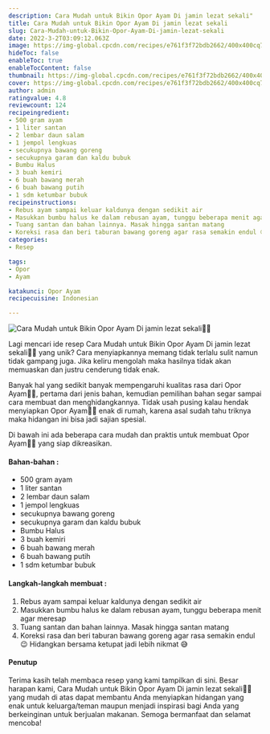 ```yaml
---
description: Cara Mudah untuk Bikin Opor Ayam Di jamin lezat sekali"
title: Cara Mudah untuk Bikin Opor Ayam Di jamin lezat sekali
slug: Cara-Mudah-untuk-Bikin-Opor-Ayam-Di-jamin-lezat-sekali
date: 2022-3-2T03:09:12.063Z
image: https://img-global.cpcdn.com/recipes/e761f3f72bdb2662/400x400cq70/photo.jpg
hideToc: false
enableToc: true
enableTocContent: false
thumbnail: https://img-global.cpcdn.com/recipes/e761f3f72bdb2662/400x400cq70/photo.jpg
cover: https://img-global.cpcdn.com/recipes/e761f3f72bdb2662/400x400cq70/photo.jpg
author: admin
ratingvalue: 4.8
reviewcount: 124
recipeingredient:
- 500 gram ayam
- 1 liter santan
- 2 lembar daun salam
- 1 jempol lengkuas
- secukupnya bawang goreng
- secukupnya garam dan kaldu bubuk
- Bumbu Halus
- 3 buah kemiri
- 6 buah bawang merah
- 6 buah bawang putih
- 1 sdm ketumbar bubuk
recipeinstructions:
- Rebus ayam sampai keluar kaldunya dengan sedikit air
- Masukkan bumbu halus ke dalam rebusan ayam, tunggu beberapa menit agar meresap
- Tuang santan dan bahan lainnya. Masak hingga santan matang
- Koreksi rasa dan beri taburan bawang goreng agar rasa semakin endul 😉 Hidangkan bersama ketupat jadi lebih nikmat 😅
categories:
- Resep

tags:
- Opor
- Ayam

katakunci: Opor Ayam
recipecuisine: Indonesian

---
```


![Cara Mudah untuk Bikin Opor Ayam Di jamin lezat sekali👩‍🍳](https://img-global.cpcdn.com/recipes/e761f3f72bdb2662/400x400cq70/photo.jpg)

Lagi mencari ide resep Cara Mudah untuk Bikin Opor Ayam Di jamin lezat sekali👩‍🍳 yang unik? Cara menyiapkannya memang tidak terlalu sulit namun tidak gampang juga. Jika keliru mengolah maka hasilnya tidak akan memuaskan dan justru cenderung tidak enak.

Banyak hal yang sedikit banyak mempengaruhi kualitas rasa dari Opor Ayam👩‍🍳, pertama dari jenis bahan, kemudian pemilihan bahan segar sampai cara membuat dan menghidangkannya. Tidak usah pusing kalau hendak menyiapkan Opor Ayam👩‍🍳 enak di rumah, karena asal sudah tahu triknya maka hidangan ini bisa jadi sajian spesial.

Di bawah ini ada beberapa cara mudah dan praktis untuk membuat Opor Ayam👩‍🍳 yang siap dikreasikan.

<!--inarticleads1-->

#### Bahan-bahan :

- 500 gram ayam
- 1 liter santan
- 2 lembar daun salam
- 1 jempol lengkuas
- secukupnya bawang goreng
- secukupnya garam dan kaldu bubuk
- Bumbu Halus
- 3 buah kemiri
- 6 buah bawang merah
- 6 buah bawang putih
- 1 sdm ketumbar bubuk

<!--inarticleads2-->

#### Langkah-langkah membuat :

1. Rebus ayam sampai keluar kaldunya dengan sedikit air
1. Masukkan bumbu halus ke dalam rebusan ayam, tunggu beberapa menit agar meresap
1. Tuang santan dan bahan lainnya. Masak hingga santan matang
1. Koreksi rasa dan beri taburan bawang goreng agar rasa semakin endul 😉 Hidangkan bersama ketupat jadi lebih nikmat 😅

#### Penutup

Terima kasih telah membaca resep yang kami tampilkan di sini. Besar harapan kami, Cara Mudah untuk Bikin Opor Ayam Di jamin lezat sekali👩‍🍳 yang mudah di atas dapat membantu Anda menyiapkan hidangan yang enak untuk keluarga/teman maupun menjadi inspirasi bagi Anda yang berkeinginan untuk berjualan makanan. Semoga bermanfaat dan selamat mencoba!